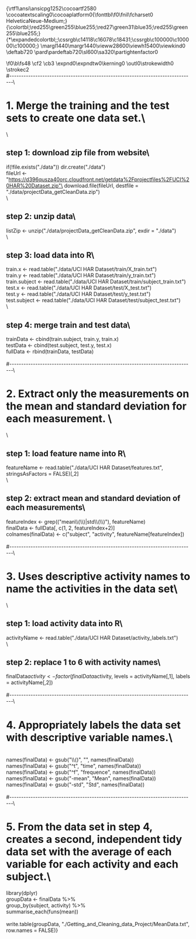 {\rtf1\ansi\ansicpg1252\cocoartf2580
\cocoatextscaling0\cocoaplatform0{\fonttbl\f0\fnil\fcharset0 HelveticaNeue-Medium;}
{\colortbl;\red255\green255\blue255;\red27\green31\blue35;\red255\green255\blue255;}
{\*\expandedcolortbl;;\cssrgb\c14118\c16078\c18431;\cssrgb\c100000\c100000\c100000;}
\margl1440\margr1440\vieww28600\viewh15400\viewkind0
\deftab720
\pard\pardeftab720\sl600\sa320\partightenfactor0

\f0\b\fs48 \cf2 \cb3 \expnd0\expndtw0\kerning0
\outl0\strokewidth0 \strokec2 \
#-------------------------------------------------------------------------------\
# 1. Merge the training and the test sets to create one data set.\
\
## step 1: download zip file from website\
if(!file.exists("./data")) dir.create("./data")\
fileUrl <- "https://d396qusza40orc.cloudfront.net/getdata%2Fprojectfiles%2FUCI%20HAR%20Dataset.zip"\
download.file(fileUrl, destfile = "./data/projectData_getCleanData.zip")\
\
## step 2: unzip data\
listZip <- unzip("./data/projectData_getCleanData.zip", exdir = "./data")\
\
## step 3: load data into R\
train.x <- read.table("./data/UCI HAR Dataset/train/X_train.txt")\
train.y <- read.table("./data/UCI HAR Dataset/train/y_train.txt")\
train.subject <- read.table("./data/UCI HAR Dataset/train/subject_train.txt")\
test.x <- read.table("./data/UCI HAR Dataset/test/X_test.txt")\
test.y <- read.table("./data/UCI HAR Dataset/test/y_test.txt")\
test.subject <- read.table("./data/UCI HAR Dataset/test/subject_test.txt")\
\
## step 4: merge train and test data\
trainData <- cbind(train.subject, train.y, train.x)\
testData <- cbind(test.subject, test.y, test.x)\
fullData <- rbind(trainData, testData)\
\
#-------------------------------------------------------------------------------\
# 2. Extract only the measurements on the mean and standard deviation for each measurement. \
\
## step 1: load feature name into R\
featureName <- read.table("./data/UCI HAR Dataset/features.txt", stringsAsFactors = FALSE)[,2]\
\
## step 2:  extract mean and standard deviation of each measurements\
featureIndex <- grep(("mean\\\\(\\\\)|std\\\\(\\\\)"), featureName)\
finalData <- fullData[, c(1, 2, featureIndex+2)]\
colnames(finalData) <- c("subject", "activity", featureName[featureIndex])\
\
#-------------------------------------------------------------------------------\
# 3. Uses descriptive activity names to name the activities in the data set\
\
## step 1: load activity data into R\
activityName <- read.table("./data/UCI HAR Dataset/activity_labels.txt")\
\
## step 2: replace 1 to 6 with activity names\
finalData$activity <- factor(finalData$activity, levels = activityName[,1], labels = activityName[,2])\
\
#-------------------------------------------------------------------------------\
# 4. Appropriately labels the data set with descriptive variable names.\
\
names(finalData) <- gsub("\\\\()", "", names(finalData))\
names(finalData) <- gsub("^t", "time", names(finalData))\
names(finalData) <- gsub("^f", "frequence", names(finalData))\
names(finalData) <- gsub("-mean", "Mean", names(finalData))\
names(finalData) <- gsub("-std", "Std", names(finalData))\
\
#-------------------------------------------------------------------------------\
# 5. From the data set in step 4, creates a second, independent tidy data set with the average of each variable for each activity and each subject.\
library(dplyr)\
groupData <- finalData %>%\
  group_by(subject, activity) %>%\
  summarise_each(funs(mean))\
\
write.table(groupData, "./Getting_and_Cleaning_data_Project/MeanData.txt", row.names = FALSE)}